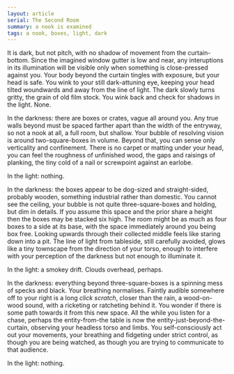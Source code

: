 ```yaml
---
layout: article
serial: The Second Room
summary: a nook is examined
tags: a nook, boxes, light, dark
---
```


It is dark, but not pitch, with no shadow of movement from the curtain-bottom. Since the imagined window gutter is low and near, any interuptions in its illumination will be visible only when something is close-pressed against you. Your body beyond the curtain tingles with exposure, but your head is safe. You wink to your still dark-attuning eye, keeping your head tilted woundwards and away from the line of light. The dark slowly turns gritty, the grain of old film stock.  You wink back and check for shadows in the light.  None.

In the darkness: there are boxes or crates, vague all around you. Any true walls beyond must be spaced farther apart than the width of the entryway, so not a nook at all, a full room, but shallow.  Your bubble of resolving vision is around two-square-boxes in volume.  Beyond that, you can sense only verticality and confinement.  There is no carpet or matting under your head, you can feel the roughness of unfinished wood, the gaps and raisings of planking, the tiny cold of a nail or screwpoint against an earlobe.

In the light: nothing.

In the darkness: the boxes appear to be dog-sized and straight-sided, probably wooden, something industrial rather than domestic. You cannot see the ceiling, your bubble is not quite three-square-boxes and holding, but dim in details.  If you assume this space and the prior share a height then the boxes may be stacked six high. The room might be as much as four boxes to a side at its base, with the space immediately around you being box free. Looking upwards through their collected middle feels like staring down into a pit.  The line of light from tableside, still carefully avoided, glows like a tiny townscape from the direction of your torso, enough to interfere with your perception of the darkness but not enough to illuminate it.

In the light: a smokey drift.  Clouds overhead, perhaps.

In the darkness: everything beyond three-square-boxes is a spinning mess of specks and black. Your breathing normalises. Faintly audible somewhere off to your right is a long _click scratch_, closer than the rain, a wood-on-wood sound, with a ricketing or ratcheting behind it.  You wonder if there is some path towards it from this new space. All the while you listen for a chase, perhaps the entity-from-the table is now the entity-just-beyond-the-curtain, observing your headless torso and limbs.  You self-consciously act out your movements, your breathing and fidgeting under strict control, as though you are being watched, as though you are trying to communicate to that audience.

In the light: nothing.
